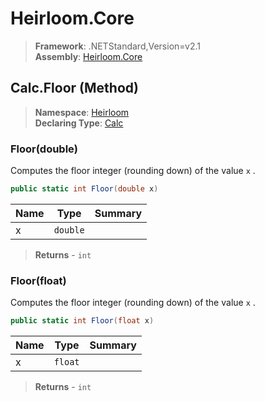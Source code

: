# Heirloom.Core

> **Framework**: .NETStandard,Version=v2.1  
> **Assembly**: [Heirloom.Core][0]

## Calc.Floor (Method)

> **Namespace**: [Heirloom][0]  
> **Declaring Type**: [Calc][1]

### Floor(double)

Computes the floor integer (rounding down) of the value `x` .

```cs
public static int Floor(double x)
```

| Name | Type     | Summary |
|------|----------|---------|
| x    | `double` |         |

> **Returns** - `int`

### Floor(float)

Computes the floor integer (rounding down) of the value `x` .

```cs
public static int Floor(float x)
```

| Name | Type    | Summary |
|------|---------|---------|
| x    | `float` |         |

> **Returns** - `int`

[0]: ../../../Heirloom.Core.md
[1]: ../Calc.md
